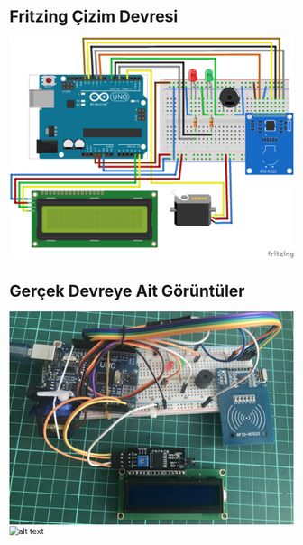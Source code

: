 # Fritzing Çizim Devresi
![alt text](/Arduino/Arduino%20Devre.png) 

# Gerçek Devreye Ait Görüntüler
![alt text](/Arduino/1.jpg) 
![alt text](/Arduino/2.jpg) 

